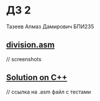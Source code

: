 # ДЗ 2
Тазеев Алмаз Дамирович БПИ235

## [division.asm](division.asm)

// screenshots

## [Solution on C++](./cppSolution/main.cpp)

// ссылка на .asm файл с тестами